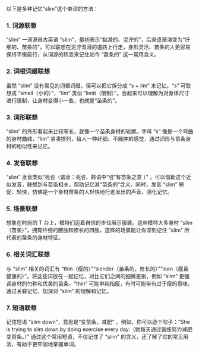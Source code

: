 以下是多种记忆“slim”这个单词的方法：

### 1. 词源联想
“slim” 一词源自古英语 “slim”，最初表示“黏滑的、泥泞的”，后来逐渐演变为“纤细的、苗条的”。可以联想在泥泞湿滑的道路上行走，身形灵活、苗条的人更容易保持平衡前行，从词源的转变来记住如今 “苗条的” 这一常用含义。

### 2. 词根词缀联想
虽然 “slim” 没有常见的词根词缀，但可以把它拆分成 “s + lim” 来记忆。“s” 可联想成 “small（小的）”，“lim” 类似 “limit（限制）”。合起来可以理解为对身体尺寸进行限制，让身材变得小一些，也就是“苗条的”。

### 3. 词形联想
“slim” 的外形看起来比较窄长，就像一个苗条身材的轮廓。字母 “s” 像是一个弯曲的身材曲线，“lim” 紧凑排列，给人一种纤细、不臃肿的感觉，通过词形与苗条身材的相似性来记忆。

### 4. 发音联想
“slim” 发音类似“死림（谐音：死림，韩语中“림”有苗条之意 ）” ，可以借助这个近似发音，联想到与苗条相关，帮助记忆其“苗条的”含义。同时，发音 “slim” 短促、轻快，仿佛是一个身材苗条的人轻快地行走发出的声音，强化记忆。

### 5. 场景联想
想象在时尚的 T 台上，模特们迈着自信的步伐展示服装。这些模特大多身材 “slim（苗条）”，拥有纤细的腰肢和修长的四肢，这样的场景能让你深刻记住 “slim” 所代表的苗条的身材特征。

### 6. 相关词汇联想
与 “slim” 相关的词汇有 “thin（瘦的）”“slender（苗条的，修长的）”“lean（瘦且健康的）”。将这些词放在一起记忆，对比它们之间的细微差别，例如 “slim” 更强调身材的匀称和优美的苗条，“thin” 可能单纯指瘦，有时可能带有过于瘦的意味。通过关联记忆，加深对 “slim” 的理解和记忆。

### 7. 短语联想
记住短语 “slim down”，意思是“变苗条，减肥” 。例如，你可以造个句子：“She is trying to slim down by doing exercise every day.（她每天通过锻炼努力减肥变苗条。）” 通过这个常用短语，不仅记住了 “slim” 的含义，还了解了它的常见用法，有助于更牢固地掌握单词。 